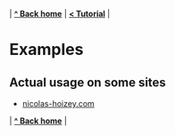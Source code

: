 | **[ ^ Back home](/images-responsiver/#documentation)** | **[< Tutorial](/images-responsiver/tutorial.html)** |

# Examples

## Actual usage on some sites

- [nicolas-hoizey.com](/images-responsiver/nicolashoizeycom.html)

| **[ ^ Back home](/images-responsiver/#documentation)** |